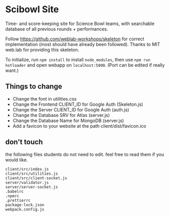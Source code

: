 # Scibowl Site

Time- and score-keeping site for Science Bowl teams, with searchable database of all previous rounds + performances.

Follow https://github.com/weblab-workshops/skeleton for correct implementation (most should have already been followed). Thanks to MIT web.lab for providing this skeleton.

To initialize, run ```npm install``` to install ```node_modules```, then use ```npm run hotloader``` and open webapp on ```localhost:5000```. (Port can be edited if really want.)

## Things to change

- Change the font in utilities.css
- Change the Frontend CLIENT_ID for Google Auth (Skeleton.js)
- Change the Server CLIENT_ID for Google Auth (auth.js)
- Change the Database SRV for Atlas (server.js)
- Change the Database Name for MongoDB (server.js)
- Add a favicon to your website at the path client/dist/favicon.ico

## don't touch

the following files students do not need to edit. feel free to read them if you would like.

```
client/src/index.js
client/src/utilities.js
client/src/client-socket.js
server/validator.js
server/server-socket.js
.babelrc
.npmrc
.prettierrc
package-lock.json
webpack.config.js
```


